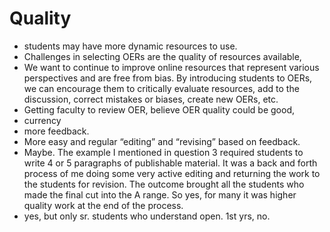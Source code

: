 # Quality
* students may have more dynamic resources to use.
* Challenges in selecting OERs are the quality of resources available,
* We want to continue to improve online resources that represent various perspectives and are free from bias. By introducing students to OERs, we can encourage them to critically evaluate resources, add to the discussion, correct mistakes or biases, create new OERs, etc. 
* Getting faculty to review OER, believe OER quality could be good, 
* currency
* more feedback.
* More easy and regular “editing” and “revising” based on feedback.
* Maybe. The example I mentioned in question 3 required students to write 4 or 5 paragraphs of publishable material. It was a back and forth process of me doing some very active editing and returning the work to the students for revision. The outcome brought all the students who made the final cut into the A range. So yes, for many it was higher quality work at the end of the process.
* yes, but only sr. students who understand open. 1st yrs, no.
